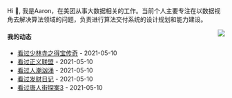 Hi 👋, 我是Aaron，在美团从事大数据相关的工作。当前个人主要专注在以数据视角去解决算法领域的问题，负责进行算法交付系统的设计规划和能力建设。

<p >

<img align="right" src="https://github-readme-stats.vercel.app/api?username=aaronshan&show_icons=true&icon_color=805AD5&text_color=718096&bg_color=ffffff&hide_title=true" />

<p align="left">
     
#### 我的动态

<!-- douban starts -->
* <a href='http://movie.douban.com/subject/35295915/' target='_blank'>看过少林寺之得宝传奇</a> - 2021-05-10
* <a href='http://movie.douban.com/subject/2158490/' target='_blank'>看过正义联盟</a> - 2021-05-10
* <a href='http://movie.douban.com/subject/34880302/' target='_blank'>看过人潮汹涌</a> - 2021-05-10
* <a href='http://movie.douban.com/subject/27594653/' target='_blank'>看过发财日记</a> - 2021-05-10
* <a href='http://movie.douban.com/subject/27619748/' target='_blank'>看过唐人街探案3</a> - 2021-05-10
<!-- douban ends -->

<!-- recent_releases starts -->

<!-- recent_releases ends -->
</p>

</p>
